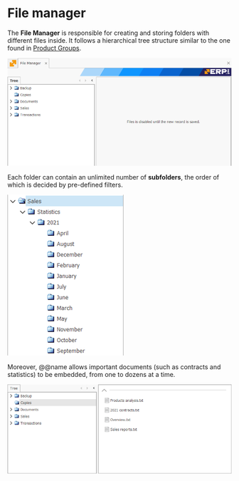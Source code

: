 # File manager

The **File Manager** is responsible for creating and storing folders with different files inside. It follows a hierarchical tree structure similar to the one found in [Product Groups](https://docs.erp.net/tech/modules/general/products/product-groups/index.html). 

![File Manager](pictures/fm1.png)

Each folder can contain an unlimited number of **subfolders**, the order of which is decided by pre-defined filters. 

![File Manager](pictures/fm2.png)

Moreover, @@name allows important documents (such as contracts and statistics) to be embedded, from one to dozens at a time.

![File Manag](pictures/fm4.png)




